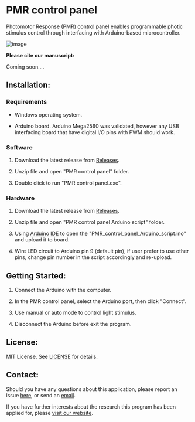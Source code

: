 # PMR control panel
Photomotor Response (PMR) control panel enables programmable photic stimulus control through interfacing with Arduino-based microcontroller.

![image](https://user-images.githubusercontent.com/49441654/137485205-9662aee2-a87d-471b-9ff2-5248a4b0aa1b.png)



**Please cite our manuscript:**

Coming soon....


Installation:
------------
### Requirements

* Windows operating system.

* Arduino board. Arduino Mega2560 was validated, however any USB interfacing board that have digital I/O pins with PWM should work.


### Software

1. Download the latest release from [Releases](https://github.com/Ayanaminn/PMR-control-panel/releases).

2. Unzip file and open "PMR control panel" folder.

3. Double click to run "PMR control panel.exe".

### Hardware

1. Download the latest release from [Releases](https://github.com/Ayanaminn/PMR-control-panel/releases).

2. Unzip file and open "PMR control panel Arduino script" folder.

3. Using [Arduino IDE](https://www.arduino.cc/en/software) to open the "PMR_control_panel_Arduino_script.ino" and upload it to board.

4. Wire LED circuit to Arduino pin 9 (default pin), if user prefer to use other pins, change pin number in the script accordingly and re-upload.


Getting Started:
------------

1. Connect the Arduino with the computer.

2. In the PMR control panel, select the Arduino port, then click "Connect".

3. Use manual or auto mode to control light stimulus.

4. Disconnect the Arduino before exit the program.


License:
------------

MIT License. See [LICENSE](https://github.com/Ayanaminn/PMR-control-panel/blob/master/LICENSE) for details.


Contact:
------------

Should you have any questions about this application, please report an issue [here](https://github.com/Ayanaminn/PMR-control-panel/issues), or send an [email](mailto:yutao.bai@student.rmit.edu.au).

If you have further interests about the research this program has been applied for, please [visit our website](https://neurotoxlab.com).

